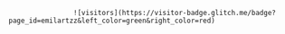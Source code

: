                     ![visitors](https://visitor-badge.glitch.me/badge?page_id=emilartzz&left_color=green&right_color=red)

